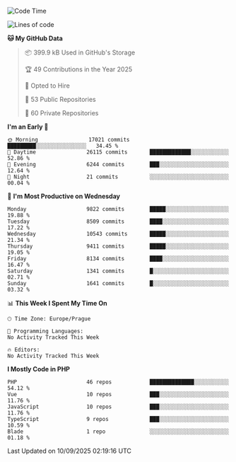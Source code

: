 <!--START_SECTION:waka-->
![Code Time](http://img.shields.io/badge/Code%20Time-1%2C584%20hrs%203%20mins-blue)

![Lines of code](https://img.shields.io/badge/From%20Hello%20World%20I%27ve%20Written-14.3%20million%20lines%20of%20code-blue)

**🐱 My GitHub Data** 

> 📦 399.9 kB Used in GitHub's Storage 
 > 
> 🏆 49 Contributions in the Year 2025
 > 
> 💼 Opted to Hire
 > 
> 📜 53 Public Repositories 
 > 
> 🔑 60 Private Repositories 
 > 
**I'm an Early 🐤** 

```text
🌞 Morning                17021 commits       █████████░░░░░░░░░░░░░░░░   34.45 % 
🌆 Daytime                26115 commits       █████████████░░░░░░░░░░░░   52.86 % 
🌃 Evening                6244 commits        ███░░░░░░░░░░░░░░░░░░░░░░   12.64 % 
🌙 Night                  21 commits          ░░░░░░░░░░░░░░░░░░░░░░░░░   00.04 % 
```
📅 **I'm Most Productive on Wednesday** 

```text
Monday                   9822 commits        █████░░░░░░░░░░░░░░░░░░░░   19.88 % 
Tuesday                  8509 commits        ████░░░░░░░░░░░░░░░░░░░░░   17.22 % 
Wednesday                10543 commits       █████░░░░░░░░░░░░░░░░░░░░   21.34 % 
Thursday                 9411 commits        █████░░░░░░░░░░░░░░░░░░░░   19.05 % 
Friday                   8134 commits        ████░░░░░░░░░░░░░░░░░░░░░   16.47 % 
Saturday                 1341 commits        █░░░░░░░░░░░░░░░░░░░░░░░░   02.71 % 
Sunday                   1641 commits        █░░░░░░░░░░░░░░░░░░░░░░░░   03.32 % 
```


📊 **This Week I Spent My Time On** 

```text
🕑︎ Time Zone: Europe/Prague

💬 Programming Languages: 
No Activity Tracked This Week

🔥 Editors: 
No Activity Tracked This Week
```

**I Mostly Code in PHP** 

```text
PHP                      46 repos            ██████████████░░░░░░░░░░░   54.12 % 
Vue                      10 repos            ███░░░░░░░░░░░░░░░░░░░░░░   11.76 % 
JavaScript               10 repos            ███░░░░░░░░░░░░░░░░░░░░░░   11.76 % 
TypeScript               9 repos             ███░░░░░░░░░░░░░░░░░░░░░░   10.59 % 
Blade                    1 repo              ░░░░░░░░░░░░░░░░░░░░░░░░░   01.18 % 
```




 Last Updated on 10/09/2025 02:19:16 UTC
<!--END_SECTION:waka-->
<!--
**AlexKratky/AlexKratky** is a ✨ _special_ ✨ repository because its `README.md` (this file) appears on your GitHub profile.

Here are some ideas to get you started:

- 🔭 I’m currently working on ...
- 🌱 I’m currently learning ...
- 👯 I’m looking to collaborate on ...
- 🤔 I’m looking for help with ...
- 💬 Ask me about ...
- 📫 How to reach me: ...
- 😄 Pronouns: ...
- ⚡ Fun fact: ...
-->
